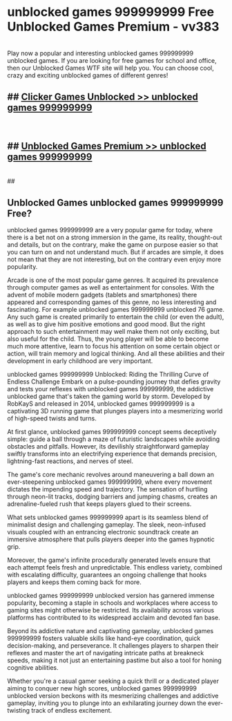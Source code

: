 # unblocked games 999999999  Free Unblocked Games Premium - vv383 <br>
<br>
Play now a popular and interesting unblocked games 999999999 unblocked games. If you are looking for free games for school and office, then our Unblocked Games WTF site will help you. You can choose cool, crazy and exciting unblocked games of different genres!


## ##  [Clicker Games Unblocked >> unblocked games 999999999](http://freeplayer.one?title=unblocked_games_999999999&ref=UGames)
  <br>

##  ## [Unblocked Games Premium >> unblocked games 999999999](http://freeplayer.one?title=unblocked_games_999999999&ref=UGames)
  <br>
  ##



## Unblocked Games unblocked games 999999999 Free?

unblocked games 999999999 are a very popular game for today, where there is a bet not on a strong immersion in the game, its reality, thought-out and details, but on the contrary, make the game on purpose easier so that you can turn on and not understand much. But if arcades are simple, it does not mean that they are not interesting, but on the contrary even enjoy more popularity.

Arcade is one of the most popular game genres. It acquired its prevalence through computer games as well as entertainment for consoles. With the advent of mobile modern gadgets (tablets and smartphones) there appeared and corresponding games of this genre, no less interesting and fascinating. For example unblocked games 999999999 unblocked 76 game. Any such game is created primarily to entertain the child (or even the adult), as well as to give him positive emotions and good mood. But the right approach to such entertainment may well make them not only exciting, but also useful for the child. Thus, the young player will be able to become much more attentive, learn to focus his attention on some certain object or action, will train memory and logical thinking. And all these abilities and their development in early childhood are very important.

unblocked games 999999999 Unblocked: Riding the Thrilling Curve of Endless Challenge
Embark on a pulse-pounding journey that defies gravity and tests your reflexes with unblocked games 999999999, the addictive unblocked game that's taken the gaming world by storm. Developed by RobKayS and released in 2014, unblocked games 999999999 is a captivating 3D running game that plunges players into a mesmerizing world of high-speed twists and turns.

At first glance, unblocked games 999999999 concept seems deceptively simple: guide a ball through a maze of futuristic landscapes while avoiding obstacles and pitfalls. However, its devilishly straightforward gameplay swiftly transforms into an electrifying experience that demands precision, lightning-fast reactions, and nerves of steel.

The game's core mechanic revolves around maneuvering a ball down an ever-steepening unblocked games 999999999, where every movement dictates the impending speed and trajectory. The sensation of hurtling through neon-lit tracks, dodging barriers and jumping chasms, creates an adrenaline-fueled rush that keeps players glued to their screens.

What sets unblocked games 999999999 apart is its seamless blend of minimalist design and challenging gameplay. The sleek, neon-infused visuals coupled with an entrancing electronic soundtrack create an immersive atmosphere that pulls players deeper into the games hypnotic grip.

Moreover, the game's infinite procedurally generated levels ensure that each attempt feels fresh and unpredictable. This endless variety, combined with escalating difficulty, guarantees an ongoing challenge that hooks players and keeps them coming back for more.

unblocked games 999999999 unblocked version has garnered immense popularity, becoming a staple in schools and workplaces where access to gaming sites might otherwise be restricted. Its availability across various platforms has contributed to its widespread acclaim and devoted fan base.

Beyond its addictive nature and captivating gameplay, unblocked games 999999999 fosters valuable skills like hand-eye coordination, quick decision-making, and perseverance. It challenges players to sharpen their reflexes and master the art of navigating intricate paths at breakneck speeds, making it not just an entertaining pastime but also a tool for honing cognitive abilities.

Whether you're a casual gamer seeking a quick thrill or a dedicated player aiming to conquer new high scores, unblocked games 999999999 unblocked version beckons with its mesmerizing challenges and addictive gameplay, inviting you to plunge into an exhilarating journey down the ever-twisting track of endless excitement.